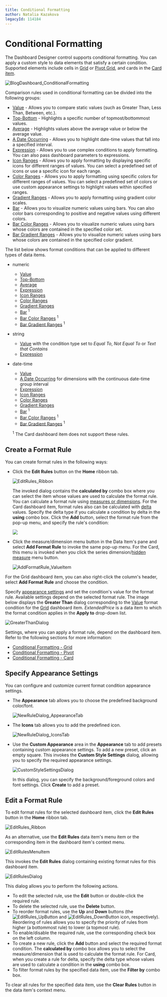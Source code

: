 ```yaml
---
title: Conditional Formatting
author: Natalia Kazakova
legacyId: 114184
---
```

# Conditional Formatting
The Dashboard Designer control supports conditional formatting. You can apply a custom style to data elements that satisfy a certain condition. Supported elements include cells in [Grid](../designing-dashboard-items/grid.md) or [Pivot Grid](../designing-dashboard-items/pivot.md), and cards in the [Card item](../designing-dashboard-items/cards.md).

![BlogDashboard_ConditionalFormatting](../../../images/img118090.png)

Comparison rules used in conditional formatting can be divided into the following groups:
* [Value](conditional-formatting/value.md) - Allows you to compare static values (such as Greater Than, Less Than, Between, etc.).
* [Top-Bottom](conditional-formatting/top-bottom.md) - Highlights a specific number of topmost/bottommost values.
* [Average](conditional-formatting/average.md) - Highlights values above the average value or below the average value.
* [A Date Occurring](conditional-formatting/a-date-occurring.md) - Allows you to highlight date-time values that fall into a specified interval.
* [Expression](conditional-formatting/expression.md) - Allows you to use complex conditions to apply formatting. You can also pass dashboard parameters to expressions.
* [Icon Ranges](conditional-formatting/icon-ranges.md) - Allows you to apply formatting by displaying specific icons for different ranges of values. You can select a predefined set of icons or use a specific icon for each range.
* [Color Ranges](conditional-formatting/color-ranges.md) - Allows you to apply formatting using specific colors for different ranges of values. You can select a predefined set of colors or use custom appearance settings to highlight values within specified ranges.
* [Gradient Ranges](conditional-formatting/gradient-ranges.md) - Allows you to apply formatting using gradient color scales.
* [Bar](conditional-formatting/bar.md) - Allows you to visualize numeric values using bars. You can also color bars corresponding to positive and negative values using different colors.
* [Bar Color Ranges](conditional-formatting/bar-color-ranges.md) - Allows you to visualize numeric values using bars whose colors are contained in the specified color set.
* [Bar Gradient Ranges](conditional-formatting/bar-gradient-ranges.md) - Allows you to visualize numeric values using bars whose colors are contained in the specified color gradient.

The list below shows format conditions that can be applied to different types of data items.
* numeric
	* [Value](conditional-formatting/value.md)
	* [Top-Bottom](conditional-formatting/top-bottom.md)
	* [Average](conditional-formatting/average.md)
	* [Expression](conditional-formatting/expression.md)
	* [Icon Ranges](conditional-formatting/icon-ranges.md)
	* [Color Ranges](conditional-formatting/color-ranges.md)
	* [Gradient Ranges](conditional-formatting/gradient-ranges.md)
	* [Bar](conditional-formatting/bar.md) <sup>1</sup> 
	* [Bar Color Ranges](conditional-formatting/bar-color-ranges.md) <sup>1</sup> 
	* [Bar Gradient Ranges](conditional-formatting/bar-gradient-ranges.md) <sup>1</sup> 
* string 
	* [Value](conditional-formatting/value.md) with the condition type set to _Equal To_, _Not Equal To_ or _Text that Contains_
	* [Expression](conditional-formatting/expression.md)
* date-time
	* [Value](conditional-formatting/value.md)
	* [A Date Occurring](conditional-formatting/value.md) for dimensions with the continuous date-time group interval
	* [Expression](conditional-formatting/expression.md)
	* [Icon Ranges](conditional-formatting/icon-ranges.md)
	* [Color Ranges](conditional-formatting/color-ranges.md)
	* [Gradient Ranges](conditional-formatting/gradient-ranges.md)
	* [Bar](conditional-formatting/bar.md) <sup>1</sup> 
	* [Bar Color Ranges](conditional-formatting/bar-color-ranges.md) <sup>1</sup> 
	* [Bar Gradient Ranges](conditional-formatting/bar-gradient-ranges.md) <sup>1</sup> 

	<sup>1</sup>  The Card dashboard item does not support these rules.

## Create a Format Rule

You can create format rules in the following ways:

* Click the **Edit Rules** button on the **Home** ribbon tab. 

  ![EditRules_Ribbon](../../../images/editrules_ribbon118564.png)

	The invoked dialog contains the **calculated by** combo box where you can select the item whose values are used to calculate the format rule. You can calculate a format rule using [measures or dimensions](../binding-dashboard-items-to-data/binding-dashboard-items-to-data.md). For the Card dashboard item, format rules also can be calculated with [delta](../designing-dashboard-items/cards/delta.md) values. 
	Specify the delta type if you calculate a condition by delta in the **using** combo box. Click the **Add** button, select the format rule from the pop-up menu, and specify the rule's condition:

	![](../../../images/win-conditional-formatting-card-rule-manager.png)

* Click the measure/dimension menu button in the Data Item's pane and select **Add Format Rule** to invoke the same pop-up menu. For the Card, this menu is invoked when you click the series dimension/[hidden measure](../binding-dashboard-items-to-data/hidden-data-items.md) menu button.

    ![AddFormatRule_ValueItem](../../../images/img118549.png)

For the Grid dashboard item, you can also right-click the column's header, select **Add Format Rule** and choose the condition.

 Specify [appearance settings](#specify-appearance-settings) and set the condition's value for the format rule. Available settings depend on the selected format rule. The image below displays the **Greater Than** dialog corresponding to the [Value](conditional-formatting/value.md) format condition for the [Grid](../designing-dashboard-items/grid.md) dashboard item. _ExtendedPrice_ is a data item to which the format condition applies in the **Apply to** drop-down list.

 ![GreaterThanDialog](../../../images/img118555.png)

	
Settings, where you can apply a format rule, depend on the dashboard item. Refer to the following sections for more information:
* [Conditional Formatting - Grid](../designing-dashboard-items/grid/conditional-formatting.md)
* [Conditional Formatting - Pivot](../designing-dashboard-items/pivot/conditional-formatting.md)
* [Conditional Formatting - Card](../designing-dashboard-items/cards/conditional-formatting.md)

## Specify Appearance Settings
You can configure and customize current format condition appearance settings.

* The **Appearance** tab allows you to choose the predefined background color/font.
	
	![NewRuleDialog_AppearanceTab](../../../images/img118585.png)
* The **Icons** tab allows you to add the predefined icon.
	
	![NewRuleDialog_IconsTab](../../../images/img118586.png)

* Use the **Custom Appearance** area in the **Appearance** tab to add presets containing custom appearance settings. To add a new preset, click an empty square. This invokes the **Custom Style Settings** dialog, allowing you to specify the required appearance settings.
	
	![CustomStyleSettingsDialog](../../../images/img118587.png)
	
	In this dialog, you can specify the background/foreground colors and font settings. Click **Create** to add a preset. 

## Edit a Format Rule
To edit format rules for the selected dashboard item, click the **Edit Rules** button in the **Home** ribbon tab.

![EditRules_Ribbon](../../../images/img118564.png)

As an alternative, use the **Edit Rules** data item's menu item or the corresponding item in the dashboard item's context menu.

![EditRulesMenuItem](../../../images/img118590.png)

This invokes the **Edit Rules** dialog containing existing format rules for this dashboard item.

![EditRulesDialog](../../../images/img118565.png)

This dialog allows you to perform the following actions.
* To edit the selected rule, use the **Edit** button or double-click the required rule.
* To delete the selected rule, use the **Delete** button.
* To reorder format rules, use the **Up** and **Down** buttons (the ![EditRules_UpButton](../../../images/img118698.png) and ![EditRules_DownButton](../../../images/img118699.png) icon, respectively). Reordering of rules allows you to specify the priority of rules from higher (a bottommost rule) to lower (a topmost rule).
* To enable/disable the required rule, use the corresponding check box on the left column.
* To create a new rule, click the **Add** button and select the required format condition. The **calculated by** combo box allows you to select the measure/dimension that is used to calculate the format rule. For Card, when you create a rule for delta, specify the delta type whose values are used to calculate a condition in the **using** combo box.
* To filter format rules by the specified data item, use the **Filter by** combo box.

To clear all rules for the specified data item, use the **Clear Rules** button in the data item's context menu.
